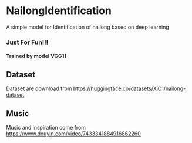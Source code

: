 # NailongIdentification
A simple model for Identification of nailong based on deep learning  
### Just For Fun!!!  
#### Trained by model VGG11   
## Dataset  
Dataset are download from https://huggingface.co/datasets/XiC1/nailong-dataset  
## Music  
Music and inspiration come from https://www.douyin.com/video/7433341884916862260
